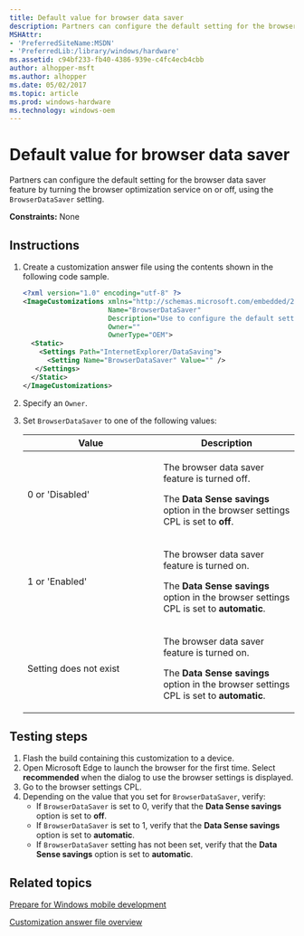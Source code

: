 ```yaml
---
title: Default value for browser data saver
description: Partners can configure the default setting for the browser data saver feature by turning the browser optimization service on or off, using the BrowserDataSaver setting.
MSHAttr:
- 'PreferredSiteName:MSDN'
- 'PreferredLib:/library/windows/hardware'
ms.assetid: c94bf233-fb40-4386-939e-c4fc4ecb4cbb
author: alhopper-msft
ms.author: alhopper
ms.date: 05/02/2017
ms.topic: article
ms.prod: windows-hardware
ms.technology: windows-oem
---
```

# Default value for browser data saver

Partners can configure the default setting for the browser data saver feature by turning the browser optimization service on or off, using the `BrowserDataSaver` setting.

<a href="" id="constraints---none"></a>**Constraints:** None

## Instructions

1. Create a customization answer file using the contents shown in the following code sample.

    ```XML
    <?xml version="1.0" encoding="utf-8" ?>
    <ImageCustomizations xmlns="http://schemas.microsoft.com/embedded/2004/10/ImageUpdate"
                         Name="BrowserDataSaver"
                         Description="Use to configure the default setting for the browser data saver feature."
                         Owner=""
                         OwnerType="OEM">
      <Static>
        <Settings Path="InternetExplorer/DataSaving">
          <Setting Name="BrowserDataSaver" Value="" />
       </Settings>
      </Static>
    </ImageCustomizations>
    ```

1. Specify an `Owner`.
1. Set `BrowserDataSaver` to one of the following values:

    <table>
    <colgroup>
    <col width="50%" />
    <col width="50%" />
    </colgroup>
    <thead>
    <tr class="header">
    <th>Value</th>
    <th>Description</th>
    </tr>
    </thead>
    <tbody>
    <tr class="odd">
    <td><p>0 or 'Disabled'</p></td>
    <td><p>The browser data saver feature is turned off.</p>
    <p>The <strong>Data Sense savings</strong> option in the browser settings CPL is set to <strong>off</strong>.</p></td>
    </tr>
    <tr class="even">
    <td><p>1 or 'Enabled'</p></td>
    <td><p>The browser data saver feature is turned on.</p>
    <p>The <strong>Data Sense savings</strong> option in the browser settings CPL is set to <strong>automatic</strong>.</p></td>
    </tr>
    <tr class="odd">
    <td><p>Setting does not exist</p></td>
    <td><p>The browser data saver feature is turned on.</p>
    <p>The <strong>Data Sense savings</strong> option in the browser settings CPL is set to <strong>automatic</strong>.</p></td>
    </tr>
    </tbody>
    </table>

## Testing steps

1. Flash the build containing this customization to a device.
1. Open Microsoft Edge to launch the browser for the first time. Select **recommended** when the dialog to use the browser settings is displayed.
1. Go to the browser settings CPL.
1. Depending on the value that you set for `BrowserDataSaver`, verify:
   * If `BrowserDataSaver` is set to 0, verify that the **Data Sense savings** option is set to **off**.
   * If `BrowserDataSaver` is set to 1, verify that the **Data Sense savings** option is set to **automatic**.
   * If `BrowserDataSaver` setting has not been set, verify that the **Data Sense savings** option is set to **automatic**.

## Related topics

[Prepare for Windows mobile development](https://docs.microsoft.com/en-us/windows-hardware/manufacture/mobile/preparing-for-windows-mobile-development)

[Customization answer file overview](https://docs.microsoft.com/en-us/windows-hardware/customize/mobile/mcsf/customization-answer-file)
